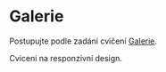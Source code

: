 
# Galerie

Postupujte podle zadání cvičení [Galerie](https://kodim.cz/kurzy/daweb/html-a-css/responzivni-design/cv-responsive#cvresponsive%3Egalerie).

Cviceni na responzivní design.
